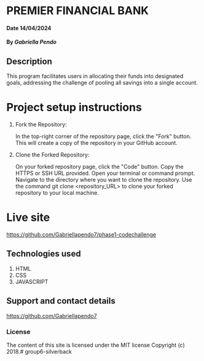 
# PREMIER FINANCIAL BANK

#### Date 14/04/2024

#### By *Gabriella Pendo*

## Description
This program facilitates users in allocating their funds into designated goals, addressing the challenge of pooling all savings into a single account.

# Project setup instructions 
1. Fork the Repository:

    In the top-right corner of the repository page, click the "Fork" button. This will create a copy of the repository in your GitHub account.

2. Clone the Forked Repository:

    On your forked repository page, click the "Code" button.
    Copy the HTTPS or SSH URL provided.
    Open your terminal or command prompt.
    Navigate to the directory where you want to clone the repository.
    Use the command git clone <repository_URL> to clone your forked repository to your local machine.

# Live site
https://github.com/Gabriellapendo7/phase1-codechallenge

## Technologies used
1. HTML
2. CSS
3. JAVASCRIPT

## Support and contact details
https://github.com/Gabriellapendo7

### License
The content of this site is licensed under the MIT license
Copyright (c) 2018.# group6-silverback

